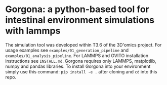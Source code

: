 # Gorgona: a python-based tool for intestinal environment simulations with lammps

The simulation tool was developed within T3.6 of the 3D'omics project. For usage examples see `examples/01_generation_pipeline` and `examples/01_analysis_pipeline`. For LAMMPS and OVITO installation instructions see `INSTALL.md`. Gorgona requires only LAMMPS, matplotlib, numpy and pandas libraries. To install Gorgona into your environment simply use this command: `pip install -e .` after cloning and `cd` into this repo.
